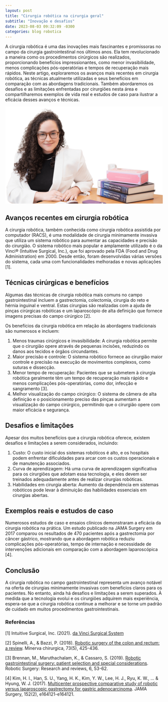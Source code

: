 ```yaml
---
layout: post
title: "Cirurgia robótica na cirurgia geral"
subtitle: "Inovação e desafios"
date: 2023-08-03 09:32:09 -0300
categories: blog robotica
---
```


A cirurgia robótica é uma das inovações mais fascinantes e promissoras no campo da cirurgia gastrointestinal nos últimos anos. Ela tem revolucionado a maneira como os procedimentos cirúrgicos são realizados, proporcionando benefícios impressionantes, como menor invasibilidade, menos complicações pós-operatórias e tempos de recuperação mais rápidos. Neste artigo, exploraremos os avanços mais recentes em cirurgia robótica, as técnicas atualmente utilizadas e seus benefícios em comparação com as abordagens tradicionais. Também abordaremos os desafios e as limitações enfrentadas por cirurgiões nesta área e compartilharemos exemplos de vida real e estudos de caso para ilustrar a eficácia desses avanços e técnicas.

![imagem](/assets/images/hero-image-3.png)

## Avanços recentes em cirurgia robótica

A cirurgia robótica, também conhecida como cirurgia robótica assistida por computador (RACS), é uma modalidade de cirurgia minimamente invasiva que utiliza um sistema robótico para aumentar as capacidades e precisão do cirurgião. O sistema robótico mais popular e amplamente utilizado é o da Vinci® (Intuitive Surgical, Inc.), que foi aprovado pela FDA (Food and Drug Administration) em 2000. Desde então, foram desenvolvidas várias versões do sistema, cada uma com funcionalidades melhoradas e novas aplicações [1].

## Técnicas cirúrgicas e benefícios

Algumas das técnicas de cirurgia robótica mais comuns no campo gastrointestinal incluem a gastrectomia, colectomia, cirurgia do reto e hérnia inguinal e ventral. Estas cirurgias são realizadas com a ajuda de pinças cirúrgicas robóticas e um laparoscópio de alta definição que fornece imagens precisas do campo cirúrgico [2].

Os benefícios da cirurgia robótica em relação às abordagens tradicionais são numerosos e incluem:

1. Menos traumas cirúrgicos e invasibilidade: A cirurgia robótica permite que o cirurgião opere através de pequenas incisões, reduzindo os danos aos tecidos e órgãos circundantes.
2. Maior precisão e controle: O sistema robótico fornece ao cirurgião maior controle e precisão na execução de movimentos complexos, como suturas e dissecção.
3. Menor tempo de recuperação: Pacientes que se submetem à cirurgia robótica geralmente têm um tempo de recuperação mais rápido e menos complicações pós-operatórias, como dor, infecção e sangramento [3].
4. Melhor visualização do campo cirúrgico: O sistema de câmera de alta definição e o posicionamento preciso das pinças aumentam a visualização do campo cirúrgico, permitindo que o cirurgião opere com maior eficácia e segurança.

## Desafios e limitações

Apesar dos muitos benefícios que a cirurgia robótica oferece, existem desafios e limitações a serem considerados, incluindo:

1. Custo: O custo inicial dos sistemas robóticos é alto, e os hospitais podem enfrentar dificuldades para arcar com os custos operacionais e de manutenção associados.
2. Curva de aprendizagem: Há uma curva de aprendizagem significativa para os cirurgiões que adotam essa tecnologia, e eles devem ser treinados adequadamente antes de realizar cirurgias robóticas.
3. Habilidades em cirurgia aberta: Aumento da dependência em sistemas robóticos pode levar à diminuição das habilidades essenciais em cirurgias abertas.

## Exemplos reais e estudos de caso

Numerosos estudos de caso e ensaios clínicos demonstraram a eficácia da cirurgia robótica na prática. Um estudo publicado na JAMA Surgery em 2017 comparou os resultados de 470 pacientes após a gastrectomia por câncer gástrico, mostrando que a abordagem robótica reduziu complicações pós-operatórias, tempo de internação e necessidade de intervenções adicionais em comparação com a abordagem laparoscópica [4].

## Conclusão

A cirurgia robótica no campo gastrointestinal representa um avanço notável na oferta de cirurgias minimamente invasivas com benefícios claros para os pacientes. No entanto, ainda há desafios e limitações a serem superados. À medida que a tecnologia evolui e os cirurgiões adquirem mais experiência, espera-se que a cirurgia robótica continue a melhorar e se torne um padrão de cuidado em muitos procedimentos gastrointestinais.

### Referências

[1] Intuitive Surgical, Inc. (2021). [da Vinci Surgical System](https://www.intuitive.com/en-us/products-and-services/da-vinci?country=us)

[2] Spinelli, A., & Bazzi, P. (2018). [Robotic surgery of the colon and rectum: a review](https://www.minervamedica.it/en/journals/minerva-chirurgica/article.php?cod=R06Y2018N05A0425). Minerva chirurgica, 73(5), 425-436.

[3] Brennan, M., Maruthachalam, K., & Cassaro, S. (2019). [Robotic gastrointestinal surgery: patient selection and special considerations](https://www.dovepress.com/robotic-gastrointestinal-surgery-patient-selection-and-special-conside-peer-reviewed-article-RSRR). Robotic Surgery: Research and reviews, 6, 53-62.

[4] Kim, H. I., Han, S. U., Yang, H. K., Kim, Y. W., Lee, H. J., Ryu, K. W., ... & Hyung, W. J. (2017). [Multicenter prospective comparative study of robotic versus laparoscopic gastrectomy for gastric adenocarcinoma](https://jamanetwork.com/journals/jamasurgery/article-abstract/2576022). JAMA Surgery, 152(2), e164121-e164121.
